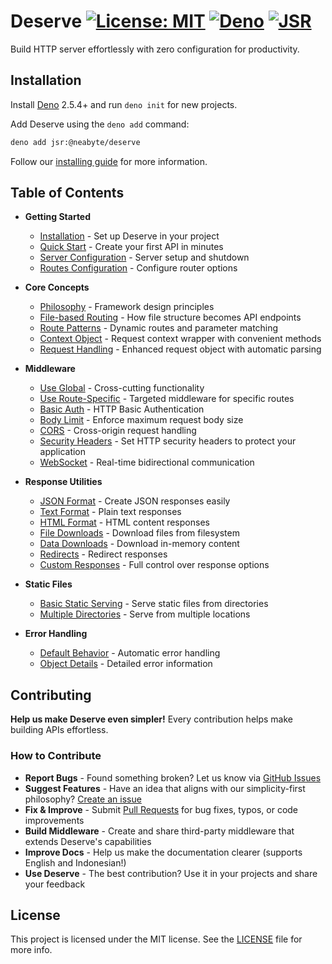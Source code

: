 # Deserve [![License: MIT](https://img.shields.io/badge/License-MIT-red.svg)](LICENSE) [![Deno](https://img.shields.io/badge/Deno-2.5.4-blue)](https://deno.land) [![JSR](https://jsr.io/badges/@neabyte/deserve)](https://jsr.io/@neabyte/deserve)

Build HTTP server effortlessly with zero configuration for productivity.

## Installation

Install [Deno](https://github.com/denoland/deno_install) 2.5.4+ and run `deno init` for new projects.

Add Deserve using the `deno add` command:

```bash
deno add jsr:@neabyte/deserve
```

Follow our [installing guide](https://docs-deserve.neabyte.com/en/getting-started/installation) for more information.

## Table of Contents

- **Getting Started**
  - [Installation](https://docs-deserve.neabyte.com/en/getting-started/installation) - Set up Deserve in your project
  - [Quick Start](https://docs-deserve.neabyte.com/en/getting-started/quick-start) - Create your first API in minutes
  - [Server Configuration](https://docs-deserve.neabyte.com/en/getting-started/server-configuration) - Server setup and shutdown
  - [Routes Configuration](https://docs-deserve.neabyte.com/en/getting-started/routes-configuration) - Configure router options

- **Core Concepts**
  - [Philosophy](https://docs-deserve.neabyte.com/en/core-concepts/philosophy) - Framework design principles
  - [File-based Routing](https://docs-deserve.neabyte.com/en/core-concepts/file-based-routing) - How file structure becomes API endpoints
  - [Route Patterns](https://docs-deserve.neabyte.com/en/core-concepts/route-patterns) - Dynamic routes and parameter matching
  - [Context Object](https://docs-deserve.neabyte.com/en/core-concepts/context-object) - Request context wrapper with convenient methods
  - [Request Handling](https://docs-deserve.neabyte.com/en/core-concepts/request-handling) - Enhanced request object with automatic parsing

- **Middleware**
  - [Use Global](https://docs-deserve.neabyte.com/en/middleware/global) - Cross-cutting functionality
  - [Use Route-Specific](https://docs-deserve.neabyte.com/en/middleware/route-specific) - Targeted middleware for specific routes
  - [Basic Auth](https://docs-deserve.neabyte.com/en/middleware/basic-auth) - HTTP Basic Authentication
  - [Body Limit](https://docs-deserve.neabyte.com/en/middleware/body-limit) - Enforce maximum request body size
  - [CORS](https://docs-deserve.neabyte.com/en/middleware/cors) - Cross-origin request handling
  - [Security Headers](https://docs-deserve.neabyte.com/en/middleware/security-headers) - Set HTTP security headers to protect your application
  - [WebSocket](https://docs-deserve.neabyte.com/en/middleware/websocket) - Real-time bidirectional communication

- **Response Utilities**
  - [JSON Format](https://docs-deserve.neabyte.com/en/response/json) - Create JSON responses easily
  - [Text Format](https://docs-deserve.neabyte.com/en/response/text) - Plain text responses
  - [HTML Format](https://docs-deserve.neabyte.com/en/response/html) - HTML content responses
  - [File Downloads](https://docs-deserve.neabyte.com/en/response/file) - Download files from filesystem
  - [Data Downloads](https://docs-deserve.neabyte.com/en/response/data) - Download in-memory content
  - [Redirects](https://docs-deserve.neabyte.com/en/response/redirect) - Redirect responses
  - [Custom Responses](https://docs-deserve.neabyte.com/en/response/custom) - Full control over response options

- **Static Files**
  - [Basic Static Serving](https://docs-deserve.neabyte.com/en/static-file/basic) - Serve static files from directories
  - [Multiple Directories](https://docs-deserve.neabyte.com/en/static-file/multiple) - Serve from multiple locations

- **Error Handling**
  - [Default Behavior](https://docs-deserve.neabyte.com/en/error-handling/default-behavior) - Automatic error handling
  - [Object Details](https://docs-deserve.neabyte.com/en/error-handling/object-details) - Detailed error information

## Contributing

**Help us make Deserve even simpler!** Every contribution helps make building APIs effortless.

### How to Contribute

- **Report Bugs** - Found something broken? Let us know via [GitHub Issues](https://github.com/NeaByteLab/Deserve/issues)
- **Suggest Features** - Have an idea that aligns with our simplicity-first philosophy? [Create an issue](https://github.com/NeaByteLab/Deserve/issues/new)
- **Fix & Improve** - Submit [Pull Requests](https://github.com/NeaByteLab/Deserve/pulls) for bug fixes, typos, or code improvements
- **Build Middleware** - Create and share third-party middleware that extends Deserve's capabilities
- **Improve Docs** - Help us make the documentation clearer (supports English and Indonesian!)
- **Use Deserve** - The best contribution? Use it in your projects and share your feedback

## License

This project is licensed under the MIT license. See the [LICENSE](LICENSE) file for more info.

